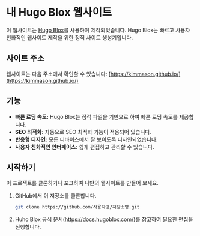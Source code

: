 # 내 Hugo Blox 웹사이트

이 웹사이트는 [Hugo Blox](https://gohugo.io/)를 사용하여 제작되었습니다. Hugo Blox는 빠르고 사용자 친화적인 웹사이트 제작을 위한 정적 사이트 생성기입니다.

## 사이트 주소

웹사이트는 다음 주소에서 확인할 수 있습니다: [https://kimmason.github.io/](https://kimmason.github.io/)

## 기능

- **빠른 로딩 속도:** Hugo Blox는 정적 파일을 기반으로 하여 빠른 로딩 속도를 제공합니다.
- **SEO 최적화:** 자동으로 SEO 최적화 기능이 적용되어 있습니다.
- **반응형 디자인:** 모든 디바이스에서 잘 보이도록 디자인되었습니다.
- **사용자 친화적인 인터페이스:** 쉽게 편집하고 관리할 수 있습니다.

## 시작하기

이 프로젝트를 클론하거나 포크하여 나만의 웹사이트를 만들어 보세요.

1. GitHub에서 이 저장소를 클론합니다.
   ```bash
   git clone https://github.com/사용자명/저장소명.git
2. Huho Blox 공식 문서(https://docs.hugoblox.com/)를 참고하여 필요한 편집을 진행합니다.
